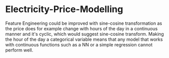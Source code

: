 # Electricity-Price-Modelling

Feature Engineering could be improved with sine-cosine transformation as the price does for example change with hours of the day in a continuous manner and it's cyclic, which would suggest sine-cosine transform. Making the hour of the day a categorical variable means that any model that works with continuous functions such as a NN or a simple regression cannot perform well.
